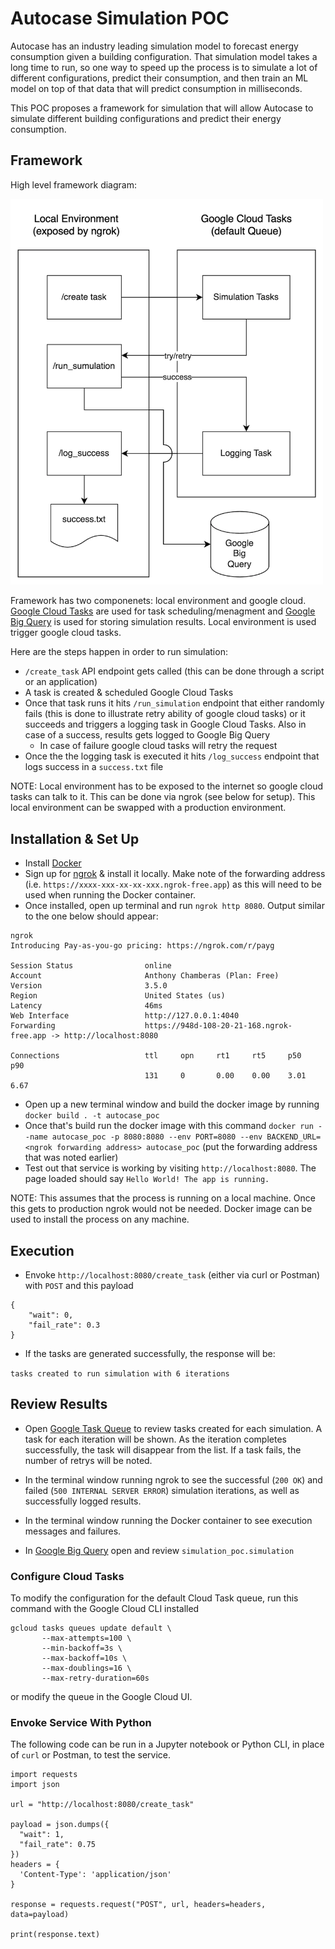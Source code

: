 # Autocase Simulation POC

Autocase has an industry leading simulation model to forecast energy consumption given a building configuration. That simulation model takes a long time to run, so one way to speed up the process is to simulate a lot of different configurations, predict their consumption, and then train an ML model on top of that data that will predict consumption in milliseconds.

This POC proposes a framework for simulation that will allow Autocase to simulate different building configurations and predict their energy consumption.

## Framework

High level framework diagram:

<img src="workflow.png" alt="workflow" width="500"/>

Framework has two componenets: local environment and google cloud. [Google Cloud Tasks](https://cloud.google.com/tasks/) are  used for task scheduling/menagment and [Google Big Query](https://cloud.google.com/bigquery) is used for storing simulation results. Local environment is used trigger google cloud tasks.

Here are the steps happen in order to run simulation:

* `/create_task` API endpoint gets called (this can be done through a script or an application) 
* A task is created & scheduled Google Cloud Tasks
* Once that task runs it hits `/run_simulation` endpoint that either randomly fails (this is done to illustrate retry ability of google cloud tasks) or it succeeds and triggers a logging task in Google Cloud Tasks. Also in case of a success, results gets logged to Google Big Query
  * In case of failure google cloud tasks will retry the request
* Once the the logging task is executed it hits `/log_success` endpoint that logs success in a `success.txt` file

NOTE: Local environment has to be exposed to the internet so google cloud tasks can talk to it. This can be done via ngrok (see below for setup). This local environment can be swapped with a production environment.

## Installation & Set Up

* Install [Docker](https://www.docker.com/)
* Sign up for [ngrok](https://dashboard.ngrok.com/signup) & install it locally. Make note of the forwarding address (i.e. `https://xxxx-xxx-xx-xx-xxx.ngrok-free.app`) as this will need to be used when running the Docker container.
* Once installed, open up terminal and run `ngrok http 8080`. Output similar to the one below should appear:
```
ngrok                                                                                                                                                                
Introducing Pay-as-you-go pricing: https://ngrok.com/r/payg                                                                                                                                                                                                                                                        
                                                                                                                                                                                                                                                                                                                   
Session Status                online                                                                                                                                                                                                                                                                               
Account                       Anthony Chamberas (Plan: Free)                                                                                                                                                                                                                                                       
Version                       3.5.0                                                                                                                                                                                                                                                                                
Region                        United States (us)                                                                                                                                                                                                                                                                   
Latency                       46ms                                                                                                                                                                                                                                                                                 
Web Interface                 http://127.0.0.1:4040                                                                                                                                                                                                                                                                
Forwarding                    https://948d-108-20-21-168.ngrok-free.app -> http://localhost:8080                                                                                                                                                                                                                   
                                                                                                                                                                                                                                                                                                                   
Connections                   ttl     opn     rt1     rt5     p50     p90                                                                                                                                                                                                                                          
                              131     0       0.00    0.00    3.01    6.67       
```

* Open up a new terminal window and build the docker image by running `docker build . -t autocase_poc`
* Once that's build run the docker image with this command `docker run --name autocase_poc -p 8080:8080 --env PORT=8080 --env BACKEND_URL=<ngrok forwarding address> autocase_poc` (put the forwarding address that was noted earlier)
* Test out that service is working by visiting `http://localhost:8080`. The page loaded should say `Hello World! The app is running.`


NOTE: This assumes that the process is running on a local machine. Once this gets to production ngrok would not be needed. Docker image can be used to install the process on any machine.

## Execution

* Envoke `http://localhost:8080/create_task` (either via curl or Postman) with `POST` and this payload 

```
{
    "wait": 0,
    "fail_rate": 0.3
}
```

* If the tasks are generated successfully, the response will be:

`tasks created to run simulation with 6 iterations`

## Review Results

* Open [Google Task Queue](https://console.cloud.google.com/cloudtasks/queue/us-central1/default/tasks?authuser=3&project=autocase-201317) to review tasks created for each simulation. A task for each iteration will be shown.  As the iteration completes successfully, the task will disappear from the list.  If a task fails, the number of retrys will be noted.

* In the terminal window running ngrok to see the successful (`200 OK`) and failed (`500 INTERNAL SERVER ERROR`) simulation iterations, as well as successfully logged results. 

* In the terminal window running the Docker container to see execution messages and failures.

* In [Google Big Query](https://console.cloud.google.com/bigquery?authuser=3&project=autocase-201317&ws=!1m5!1m4!4m3!1sautocase-201317!2ssimulation_poc!3ssimulation) open and review `simulation_poc.simulation` 

### Configure Cloud Tasks

To modify the configuration for the default Cloud Task queue, run this command with the Google Cloud CLI installed

```
gcloud tasks queues update default \
       --max-attempts=100 \
       --min-backoff=3s \
       --max-backoff=10s \
       --max-doublings=16 \
       --max-retry-duration=60s
```
or modify the queue in the Google Cloud UI.

### Envoke Service With Python

The following code can be run in a Jupyter notebook or Python CLI, in place of `curl` or Postman, to test the service.

```
import requests
import json

url = "http://localhost:8080/create_task"

payload = json.dumps({
  "wait": 1,
  "fail_rate": 0.75
})
headers = {
  'Content-Type': 'application/json'
}

response = requests.request("POST", url, headers=headers, data=payload)

print(response.text)
```